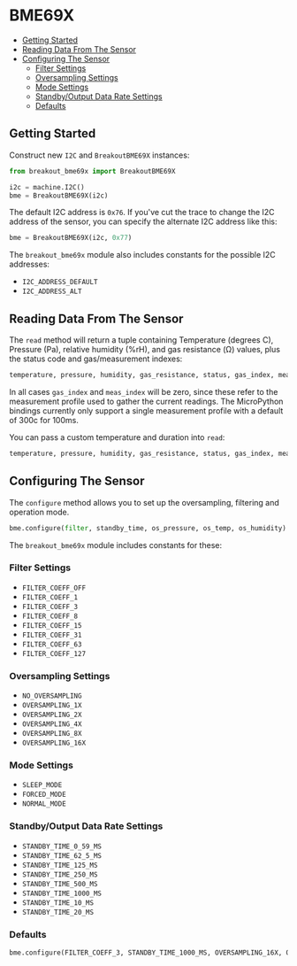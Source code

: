 # BME69X <!-- omit in toc -->

- [Getting Started](#getting-started)
- [Reading Data From The Sensor](#reading-data-from-the-sensor)
- [Configuring The Sensor](#configuring-the-sensor)
  - [Filter Settings](#filter-settings)
  - [Oversampling Settings](#oversampling-settings)
  - [Mode Settings](#mode-settings)
  - [Standby/Output Data Rate Settings](#standbyoutput-data-rate-settings)
  - [Defaults](#defaults)

## Getting Started

Construct new `I2C` and `BreakoutBME69X` instances:

```python
from breakout_bme69x import BreakoutBME69X

i2c = machine.I2C()
bme = BreakoutBME69X(i2c)
```

The default I2C address is `0x76`. If you've cut the trace to change the I2C address of the sensor, you can specify the alternate I2C address like this:

``` python
bme = BreakoutBME69X(i2c, 0x77)
```

The `breakout_bme69x` module also includes constants for the possible I2C addresses:

* `I2C_ADDRESS_DEFAULT`
* `I2C_ADDRESS_ALT`

## Reading Data From The Sensor

The `read` method will return a tuple containing Temperature (degrees C), Pressure (Pa), relative humidity (%rH), and gas resistance (Ω) values, plus the status code and gas/measurement indexes:

```python
temperature, pressure, humidity, gas_resistance, status, gas_index, meas_index = bme.read()
```

In all cases `gas_index` and `meas_index` will be zero, since these refer to the measurement profile used to gather the current readings. The MicroPython bindings currently only support a single measurement profile with a default of 300c for 100ms.

You can pass a custom temperature and duration into `read`:

```python
temperature, pressure, humidity, gas_resistance, status, gas_index, meas_index = bme.read(heater_temp=250, heater_duration=50)
```

## Configuring The Sensor

The `configure` method allows you to set up the oversampling, filtering and operation mode.

```python
bme.configure(filter, standby_time, os_pressure, os_temp, os_humidity)
```

The `breakout_bme69x` module includes constants for these:

### Filter Settings

* `FILTER_COEFF_OFF`
* `FILTER_COEFF_1`
* `FILTER_COEFF_3`
* `FILTER_COEFF_8`
* `FILTER_COEFF_15`
* `FILTER_COEFF_31`
* `FILTER_COEFF_63`
* `FILTER_COEFF_127`

### Oversampling Settings

* `NO_OVERSAMPLING`
* `OVERSAMPLING_1X`
* `OVERSAMPLING_2X`
* `OVERSAMPLING_4X`
* `OVERSAMPLING_8X`
* `OVERSAMPLING_16X`

### Mode Settings

* `SLEEP_MODE`
* `FORCED_MODE`
* `NORMAL_MODE`

### Standby/Output Data Rate Settings

* `STANDBY_TIME_0_59_MS`
* `STANDBY_TIME_62_5_MS`
* `STANDBY_TIME_125_MS`
* `STANDBY_TIME_250_MS`
* `STANDBY_TIME_500_MS`
* `STANDBY_TIME_1000_MS`
* `STANDBY_TIME_10_MS`
* `STANDBY_TIME_20_MS`

### Defaults

```python
bme.configure(FILTER_COEFF_3, STANDBY_TIME_1000_MS, OVERSAMPLING_16X, OVERSAMPLING_2X, OVERSAMPLING_1X)
```
